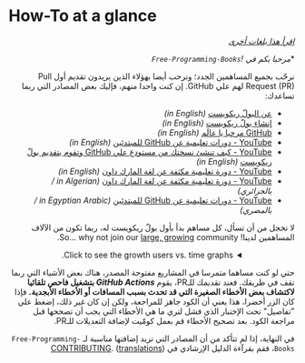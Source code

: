# How-To at a glance

<div align="right" markdown="1">

*[إقرأ هذا بلغات أخرى](README.md#translations)*

</div>

<div dir="rtl" markdown="1">

**مرحبا بكم في *!`Free-Programming-Books`**

نرحّب بجميع المساهمين الجدد؛ ونرحب أيضا بهؤلاء الذين يريدون تقديم أول Pull Request (PR) لهم علي GitHub. إن كنت واحدا منهم، فإليك بعض المصادر التي ربما تساعدك:

* [عن البولّ ريكويست](https://docs.github.com/en/pull-requests/collaborating-with-pull-requests/proposing-changes-to-your-work-with-pull-requests/about-pull-requests) *(in English)*
* [إنشاء بولّ ريكويست](https://docs.github.com/en/pull-requests/collaborating-with-pull-requests/proposing-changes-to-your-work-with-pull-requests/creating-a-pull-request) *(in English)*
* [GitHub مرحبا يا عالَم](https://docs.github.com/en/get-started/quickstart/hello-world) *(in English)*
* [YouTube - دورات تعليمية عن GitHub للمبتدئين](https://www.youtube.com/watch?v=0fKg7e37bQE) *(in English)*
* [YouTube - كيف تنشئ نسختك من مستودع علي GitHub وتقوم بتقديم بولّ ريكويست](https://www.youtube.com/watch?v=G1I3HF4YWEw) *(in English)*
* [YouTube - دورة تعليمية مكثفة عن لغة المارك داون](https://www.youtube.com/watch?v=HUBNt18RFbo) *(in English)*
* [YouTube - دورة تعليمية مكثفة عن لغة المارك داون](https://www.youtube.com/watch?v=1lZCkU5VpIs) *(in Algerian / بالجزائري)*
* [YouTube - دورات تعليمية عن GitHub للمبتدئين](https://www.youtube.com/playlist?list=PLDoPjvoNmBAw4eOj58MZPakHjaO3frVMF) *(in Egyptian Arabic / بالمصري)*


لا تخجل من أن تسأل، كل مساهم بدأ بأول بولّ ريكويست له، ربما تكون من الآلاف المساهمين لدينا! So... why not join our [large, growing](https://www.apiseven.com/en/contributor-graph?chart=contributorOverTime&repo=ebookfoundation/free-programming-books) community.

<details align="center" markdown="1">
<summary>Click to see the growth users vs. time graphs.</summary>

[![EbookFoundation/free-programming-books's Contributor over time Graph](https://contributor-overtime-api.apiseven.com/contributors-svg?chart=contributorOverTime&repo=ebookfoundation/free-programming-books)](https://www.apiseven.com/en/contributor-graph?chart=contributorOverTime&repo=ebookfoundation/free-programming-books)

[![EbookFoundation/free-programming-books's Monthly Active Contributors graph](https://contributor-overtime-api.apiseven.com/contributors-svg?chart=contributorMonthlyActivity&repo=ebookfoundation/free-programming-books)](https://www.apiseven.com/en/contributor-graph?chart=contributorMonthlyActivity&repo=ebookfoundation/free-programming-books)

NOTE: Contribution spikes use to match with the [Hacktoberfest event](https://hacktoberfest.digitalocean.com) dates.

</details>

حتي لو كنت مساهما متمرسا في المشاريع مفتوحة المصدر، هناك بعض الأشياء التي ربما تقف في طريقك. فعند تقديمك للـPR، يقوم ***GitHub Actions* بتشغيل فاحص تلقائيا لاكتشاف بعض الأخطاء الصغيرة التي قد تحدث بسبب المسافات أو الأخطاء الأبجدية.** فإذا كان الزر أخضرا، هذا يعني أن الكود جاهز للمراجعة، ولكن إن كان غير ذلك، إضغط علي "تفاصيل" تحت الإختبار الذي فشل لتري ما هي الأخطاء التي يجب أن تصححها قبل مراجعة الكود. بعد تصحيح الأخطاء قم بعمل كومّيت لإضافة التعديلات للـPR.

في النهاية، إذا لم تتأكد من أن المصادر التي تريد إضافتها مناسبة لـ `Free-Programming-Books`، فقم بقرآءة الدليل الإرشادي في [CONTRIBUTING](CONTRIBUTING.md). ([translations](README.md#translations))

</div>
